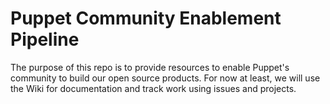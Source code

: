 # Puppet Community Enablement Pipeline

The purpose of this repo is to provide resources to enable Puppet's community
to build our open source products. For now at least, we will use the Wiki for
documentation and track work using issues and projects.

